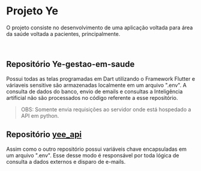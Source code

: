 # Projeto Ye

O projeto consiste no desenvolvimento de uma aplicação voltada para área da saúde voltada a pacientes, principalmente.

<br>

## Repositório Ye-gestao-em-saude

Possui todas as telas programadas em Dart utilizando o Framework Flutter e váriaveis sensitive são armazenadas localmente em um arquivo ".env". A consulta de dados do banco, envio de emails e consultas a Inteligência artificial não são processados no código referente a esse repositório. 

> OBS: Somente envia requisições ao servidor onde está hospedado a API em python.

## Repositório <a href="https://github.com/leonardocardenuto/yee_api">yee_api</a>

Assim como o outro repositório possui variáveis chave encapsuladas em um arquivo ".env". Esse desse modo é responsável por toda lógica de consulta a dados externos e disparo de e-mails.

